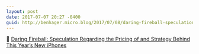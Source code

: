 ```yaml
---
layout: post
date: 2017-07-07 20:27 -0400
guid: http://benhager.micro.blog/2017/07/08/daring-fireball-speculation.html
---
```

📱 [Daring Fireball: Speculation Regarding the Pricing of and Strategy Behind This Year’s New iPhones](https://daringfireball.net/2017/07/speculation_on_new_iphone_pricing)
